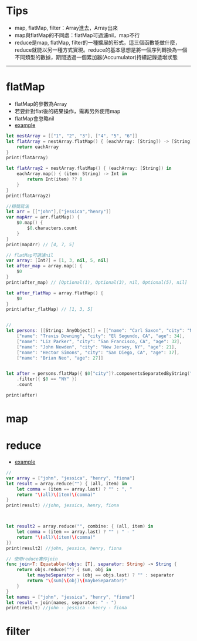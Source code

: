 # Tips
- map, flatMap, filter：Array進去，Array出來
- map與flatMap的不同處：flatMap可過濾nil，map不行
- reduce是map, flatMap, filter的一種擴展的形式，這三個函數能做什麼，reduce就能以另一種方式實現。reduce的基本思想是將一個序列轉換為一個不同類型的數據，期間透過一個累加器(Accumulator)持續記錄遞增狀態

---

# flatMap
  - flatMap的參數為Array
  - 若要針對flat後的結果操作，需再另外使用map
  - flatMap會忽略nil
  - [example](http://appventure.me/2015/11/30/reduce-all-the-things/)
  
```swift
let nestArray = [["1", "2", "3"], ["4", "5", "6"]]
let flatArray = nestArray.flatMap() { (eachArray: [String]) -> [String] in
    return eachArray
}
print(flatArray)

let flatArray2 = nestArray.flatMap() { (eachArray: [String]) in
    eachArray.map() { (item: String) -> Int in
        return Int(item) ?? 0
    }
}
print(flatArray2)

//精簡寫法
let arr = [["john"],["jessica","henry"]]
var mapArr = arr.flatMap() {
    $0.map() {
        $0.characters.count
    }
}
print(mapArr) // [4, 7, 5]

// flatMap可過濾nil
var array: [Int?] = [1, 3, nil, 5, nil]
let after_map = array.map() {
	$0
}
print(after_map) // [Optional(1), Optional(3), nil, Optional(5), nil]

let after_flatMap = array.flatMap() {
	$0
}
print(after_flatMap) // [1, 3, 5]


// 
let persons: [[String: AnyObject]] = [["name": "Carl Saxon", "city": "New York, NY", "age": 44],
    ["name": "Travis Downing", "city": "El Segundo, CA", "age": 34],
    ["name": "Liz Parker", "city": "San Francisco, CA", "age": 32],
    ["name": "John Newden", "city": "New Jersey, NY", "age": 21],
    ["name": "Hector Simons", "city": "San Diego, CA", "age": 37],
    ["name": "Brian Neo", "age": 27]]


let after = persons.flatMap({ $0["city"]?.componentsSeparatedByString(", ").last })
    .filter({ $0 == "NY" })
    .count

print(after)
```

# map

# reduce
 - [example](http://www.juliusparishy.com/articles/2014/12/14/adopting-map-reduce-in-swift)
```swift
// 
var array = ["john", "jessica", "henry", "fiona"]
let result = array.reduce("") { (all, item) in
    let comma = (item == array.last) ? "" : ", "
    return "\(all)\(item)\(comma)"
}
print(result) //john, jessica, henry, fiona



let result2 = array.reduce("", combine: { (all, item) in
    let comma = (item == array.last) ? "" : " - "
    return "\(all)\(item)\(comma)"
})
print(result2) //john, jessica, henry, fiona

// 使用reduce實作join
func join<T: Equatable>(objs: [T], separator: String) -> String {
	return objs.reduce("") { sum, obj in
		let maybeSeparator = (obj == objs.last) ? "" : separator
		return "\(sum)\(obj)\(maybeSeparator)"
	}
}
let names = ["john", "jessica", "henry", "fiona"]
let result = join(names, separator: " - ")
print(result) //john - jessica - henry - fiona

```





# filter

